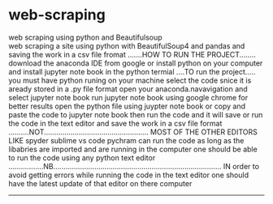 # web-scraping
web scraping using python and Beautifulsoup  
web scraping a site using python with BeautifulSoup4 and pandas and saving the work in a csv file fromat
.......HOW TO RUN THE PROJECT........
download the anaconda IDE from google 
or install python on your computer and install jupyter note book in the python termial
....TO run the project..... 
you must have python runing on your machine 
select the code 
snice it is aready stored in a .py file format 
open your anaconda.navavigation and select 
jupyter note book 
run jupyter note book using google chrome for better results 
open the python file using juypter note book 
or copy and paste the code to jupyter note book 
 then run the code and it will
 save or run the code in the text editor 
 and save the work in a csv file format 
 ..........NOT...................................................
 MOST OF THE OTHER EDITORS LIKE 
 spyder 
 sublime 
 vs code 
 pychram 
 can run the code as long as the libabries are imported and are running in the computer 
 one should be able to run the code using any python text editor 
 .................NB..................................................................................
 IN order to avoid getting errors while running the code in the text editor 
 one should have the latest update of that editor on there computer 
 ********************************************************************************************************************************
